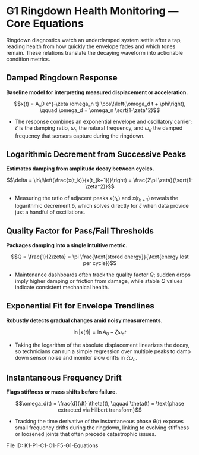 # G1 Ringdown Health Monitoring — Core Equations

Ringdown diagnostics watch an underdamped system settle after a tap, reading health from how quickly the envelope fades and which tones remain. These relations translate the decaying waveform into actionable condition metrics.

## Damped Ringdown Response
**Baseline model for interpreting measured displacement or acceleration.**

$$x(t) = A_0 e^{-\zeta \omega_n t} \cos\!\left(\omega_d t + \phi\right), \qquad \omega_d = \omega_n \sqrt{1-\zeta^2}$$

- The response combines an exponential envelope and oscillatory carrier; $\zeta$ is the damping ratio, $\omega_n$ the natural frequency, and $\omega_d$ the damped frequency that sensors capture during the ringdown.

## Logarithmic Decrement from Successive Peaks
**Estimates damping from amplitude decay between cycles.**

$$\delta = \ln\!\left(\frac{x(t_k)}{x(t_{k+1})}\right) = \frac{2\pi \zeta}{\sqrt{1-\zeta^2}}$$

- Measuring the ratio of adjacent peaks $x(t_k)$ and $x(t_{k+1})$ reveals the logarithmic decrement $\delta$, which solves directly for $\zeta$ when data provide just a handful of oscillations.

## Quality Factor for Pass/Fail Thresholds
**Packages damping into a single intuitive metric.**

$$Q = \frac{1}{2\zeta} = \pi \frac{\text{stored energy}}{\text{energy lost per cycle}}$$

- Maintenance dashboards often track the quality factor $Q$; sudden drops imply higher damping or friction from damage, while stable $Q$ values indicate consistent mechanical health.

## Exponential Fit for Envelope Trendlines
**Robustly detects gradual changes amid noisy measurements.**

$$\ln |x(t)| = \ln A_0 - \zeta \omega_n t$$

- Taking the logarithm of the absolute displacement linearizes the decay, so technicians can run a simple regression over multiple peaks to damp down sensor noise and monitor slow drifts in $\zeta \omega_n$.

## Instantaneous Frequency Drift
**Flags stiffness or mass shifts before failure.**

$$\omega_d(t) = \frac{d}{dt} \theta(t), \qquad \theta(t) = \text{phase extracted via Hilbert transform}$$

- Tracking the time derivative of the instantaneous phase $\theta(t)$ exposes small frequency drifts during the ringdown, linking to evolving stiffness or loosened joints that often precede catastrophic issues.

File ID: K1-P1-C1-O1-F5-G1-Equations
